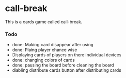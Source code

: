 # call-break
This is a cards game called call-break.

### Todo
* done: Making card disappear after using
* done: Plaing player chance wise
* Displaying cards of players on there individual devices
* done: changing colors of cards
* done: pausing the board before cleaning the board
* diabling distribute cards button after distributing cards

